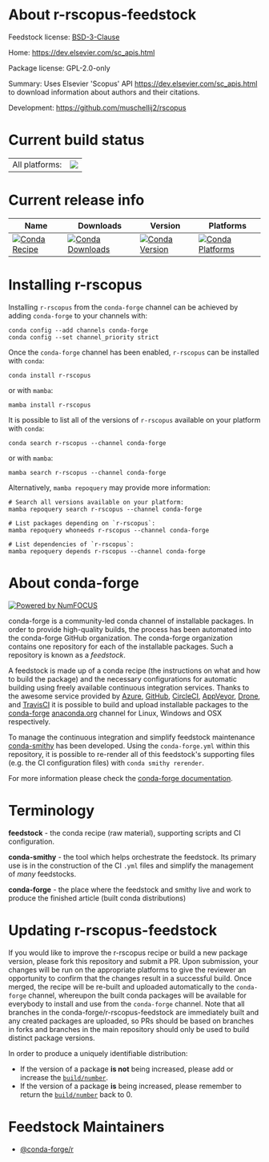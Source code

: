 About r-rscopus-feedstock
=========================

Feedstock license: [BSD-3-Clause](https://github.com/conda-forge/r-rscopus-feedstock/blob/main/LICENSE.txt)

Home: https://dev.elsevier.com/sc_apis.html

Package license: GPL-2.0-only

Summary: Uses Elsevier 'Scopus' API <https://dev.elsevier.com/sc_apis.html> to download information about authors and their citations.

Development: https://github.com/muschellij2/rscopus

Current build status
====================


<table><tr><td>All platforms:</td>
    <td>
      <a href="https://dev.azure.com/conda-forge/feedstock-builds/_build/latest?definitionId=20215&branchName=main">
        <img src="https://dev.azure.com/conda-forge/feedstock-builds/_apis/build/status/r-rscopus-feedstock?branchName=main">
      </a>
    </td>
  </tr>
</table>

Current release info
====================

| Name | Downloads | Version | Platforms |
| --- | --- | --- | --- |
| [![Conda Recipe](https://img.shields.io/badge/recipe-r--rscopus-green.svg)](https://anaconda.org/conda-forge/r-rscopus) | [![Conda Downloads](https://img.shields.io/conda/dn/conda-forge/r-rscopus.svg)](https://anaconda.org/conda-forge/r-rscopus) | [![Conda Version](https://img.shields.io/conda/vn/conda-forge/r-rscopus.svg)](https://anaconda.org/conda-forge/r-rscopus) | [![Conda Platforms](https://img.shields.io/conda/pn/conda-forge/r-rscopus.svg)](https://anaconda.org/conda-forge/r-rscopus) |

Installing r-rscopus
====================

Installing `r-rscopus` from the `conda-forge` channel can be achieved by adding `conda-forge` to your channels with:

```
conda config --add channels conda-forge
conda config --set channel_priority strict
```

Once the `conda-forge` channel has been enabled, `r-rscopus` can be installed with `conda`:

```
conda install r-rscopus
```

or with `mamba`:

```
mamba install r-rscopus
```

It is possible to list all of the versions of `r-rscopus` available on your platform with `conda`:

```
conda search r-rscopus --channel conda-forge
```

or with `mamba`:

```
mamba search r-rscopus --channel conda-forge
```

Alternatively, `mamba repoquery` may provide more information:

```
# Search all versions available on your platform:
mamba repoquery search r-rscopus --channel conda-forge

# List packages depending on `r-rscopus`:
mamba repoquery whoneeds r-rscopus --channel conda-forge

# List dependencies of `r-rscopus`:
mamba repoquery depends r-rscopus --channel conda-forge
```


About conda-forge
=================

[![Powered by
NumFOCUS](https://img.shields.io/badge/powered%20by-NumFOCUS-orange.svg?style=flat&colorA=E1523D&colorB=007D8A)](https://numfocus.org)

conda-forge is a community-led conda channel of installable packages.
In order to provide high-quality builds, the process has been automated into the
conda-forge GitHub organization. The conda-forge organization contains one repository
for each of the installable packages. Such a repository is known as a *feedstock*.

A feedstock is made up of a conda recipe (the instructions on what and how to build
the package) and the necessary configurations for automatic building using freely
available continuous integration services. Thanks to the awesome service provided by
[Azure](https://azure.microsoft.com/en-us/services/devops/), [GitHub](https://github.com/),
[CircleCI](https://circleci.com/), [AppVeyor](https://www.appveyor.com/),
[Drone](https://cloud.drone.io/welcome), and [TravisCI](https://travis-ci.com/)
it is possible to build and upload installable packages to the
[conda-forge](https://anaconda.org/conda-forge) [anaconda.org](https://anaconda.org/)
channel for Linux, Windows and OSX respectively.

To manage the continuous integration and simplify feedstock maintenance
[conda-smithy](https://github.com/conda-forge/conda-smithy) has been developed.
Using the ``conda-forge.yml`` within this repository, it is possible to re-render all of
this feedstock's supporting files (e.g. the CI configuration files) with ``conda smithy rerender``.

For more information please check the [conda-forge documentation](https://conda-forge.org/docs/).

Terminology
===========

**feedstock** - the conda recipe (raw material), supporting scripts and CI configuration.

**conda-smithy** - the tool which helps orchestrate the feedstock.
                   Its primary use is in the construction of the CI ``.yml`` files
                   and simplify the management of *many* feedstocks.

**conda-forge** - the place where the feedstock and smithy live and work to
                  produce the finished article (built conda distributions)


Updating r-rscopus-feedstock
============================

If you would like to improve the r-rscopus recipe or build a new
package version, please fork this repository and submit a PR. Upon submission,
your changes will be run on the appropriate platforms to give the reviewer an
opportunity to confirm that the changes result in a successful build. Once
merged, the recipe will be re-built and uploaded automatically to the
`conda-forge` channel, whereupon the built conda packages will be available for
everybody to install and use from the `conda-forge` channel.
Note that all branches in the conda-forge/r-rscopus-feedstock are
immediately built and any created packages are uploaded, so PRs should be based
on branches in forks and branches in the main repository should only be used to
build distinct package versions.

In order to produce a uniquely identifiable distribution:
 * If the version of a package **is not** being increased, please add or increase
   the [``build/number``](https://docs.conda.io/projects/conda-build/en/latest/resources/define-metadata.html#build-number-and-string).
 * If the version of a package **is** being increased, please remember to return
   the [``build/number``](https://docs.conda.io/projects/conda-build/en/latest/resources/define-metadata.html#build-number-and-string)
   back to 0.

Feedstock Maintainers
=====================

* [@conda-forge/r](https://github.com/orgs/conda-forge/teams/r/)

